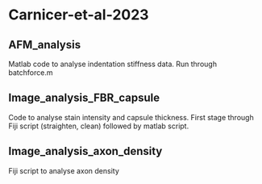 # Carnicer-et-al-2023

## AFM_analysis
Matlab code to analyse indentation stiffness data. Run through batchforce.m

## Image_analysis_FBR_capsule
Code to analyse stain intensity and capsule thickness. First stage through Fiji script (straighten, clean) followed by matlab script.

## Image_analysis_axon_density
Fiji script to analyse axon density
